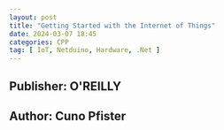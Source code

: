 ```yaml
---
layout: post
title: "Getting Started with the Internet of Things"
date: 2024-03-07 18:45
categories: CPP 
tag: [ IoT, Netduino, Hardware, .Net ]
---
```


## Publisher: O'REILLY
## Author: Cuno Pfister